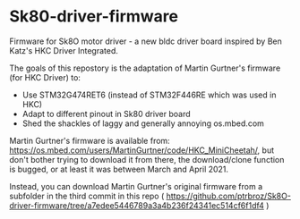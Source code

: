 # Sk80-driver-firmware
 
Firmware for Sk8O motor driver - a new bldc driver board inspired by Ben Katz's HKC Driver Integrated.

The goals of this repostory is the adaptation of Martin Gurtner's firmware (for HKC Driver) to:

* Use STM32G474RET6 (instead of STM32F446RE which was used in HKC)
* Adapt to different pinout in Sk80 driver board
* Shed the shackles of laggy and generally annoying os.mbed.com

Martin Gurtner's firmware is available from: https://os.mbed.com/users/MartinGurtner/code/HKC_MiniCheetah/, but don't bother trying to download it from there, the download/clone function is bugged, or at least it was between March and April 2021.

Instead, you can download Martin Gurtner's original firmware from a subfolder in the third commit in this repo ( https://github.com/ptrbroz/Sk8O-driver-firmware/tree/a7edee5446789a3a4b236f24341ec514cf6f1df4 )
